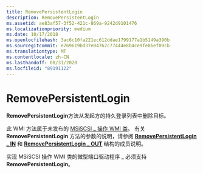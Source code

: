 ```yaml
---
title: RemovePersistentLogin
description: RemovePersistentLogin
ms.assetid: ae83af57-3f52-421c-869a-9242d9101476
ms.localizationpriority: medium
ms.date: 10/17/2018
ms.openlocfilehash: 3ac6c10fa221ec612ddae1799177a1b5149a390b
ms.sourcegitcommit: e769619bd37e04762c77444e8b4ce9fe86ef09cb
ms.translationtype: MT
ms.contentlocale: zh-CN
ms.lasthandoff: 08/31/2020
ms.locfileid: "89191122"
---
```

# <a name="removepersistentlogin"></a>RemovePersistentLogin


**RemovePersistentLogin**方法从发起方的持久登录列表中删除目标。

此 WMI 方法属于未发布的 [MSiSCSI \_ 操作 WMI 类](msiscsi-operations-wmi-class.md)。 有关 **RemovePersistentLogin** 方法的参数的说明，请参阅 [**RemovePersistentLogin \_ IN**](/windows-hardware/drivers/ddi/iscsiop/ns-iscsiop-_removepersistentlogin_in) 和 [**RemovePersistentLogin \_ OUT**](/windows-hardware/drivers/ddi/iscsiop/ns-iscsiop-_removepersistentlogin_out) 结构的成员说明。

实现 MSiSCSI 操作 WMI 类的微型端口驱动程序 \_ 必须支持 **RemovePersistentLogin**。

 

